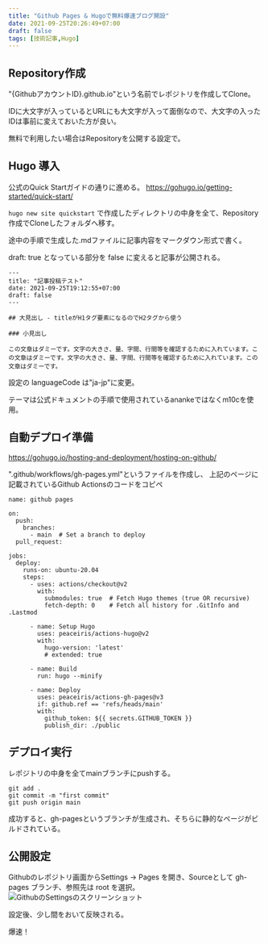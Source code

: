 ```yaml
---
title: "Github Pages & Hugoで無料爆速ブログ開設"
date: 2021-09-25T20:26:49+07:00
draft: false
tags: [技術記事,Hugo]
---
```

## Repository作成

"{GithubアカウントID}.github.io"という名前でレポジトリを作成してClone。

IDに大文字が入っているとURLにも大文字が入って面倒なので、大文字の入ったIDは事前に変えておいた方が良い。

無料で利用したい場合はRepositoryを公開する設定で。

## Hugo 導入

公式のQuick Startガイドの通りに進める。
https://gohugo.io/getting-started/quick-start/

```hugo new site quickstart``` で作成したディレクトリの中身を全て、Repository作成でCloneしたフォルダへ移す。

途中の手順で生成した.mdファイルに記事内容をマークダウン形式で書く。

draft: true となっている部分を false に変えると記事が公開される。

```
---
title: "記事投稿テスト"
date: 2021-09-25T19:12:55+07:00
draft: false
---

## 大見出し - titleがH1タグ要素になるのでH2タグから使う

### 小見出し

この文章はダミーです。文字の大きさ、量、字間、行間等を確認するために入れています。この文章はダミーです。文字の大きさ、量、字間、行間等を確認するために入れています。この文章はダミーです。
```

設定の languageCode は"ja-jp"に変更。

テーマは公式ドキュメントの手順で使用されているanankeではなくm10cを使用。

## 自動デプロイ準備

https://gohugo.io/hosting-and-deployment/hosting-on-github/

".github/workflows/gh-pages.yml"というファイルを作成し、
上記のページに記載されているGithub Actionsのコードをコピペ
```
name: github pages

on:
  push:
    branches:
      - main  # Set a branch to deploy
  pull_request:

jobs:
  deploy:
    runs-on: ubuntu-20.04
    steps:
      - uses: actions/checkout@v2
        with:
          submodules: true  # Fetch Hugo themes (true OR recursive)
          fetch-depth: 0    # Fetch all history for .GitInfo and .Lastmod

      - name: Setup Hugo
        uses: peaceiris/actions-hugo@v2
        with:
          hugo-version: 'latest'
          # extended: true

      - name: Build
        run: hugo --minify

      - name: Deploy
        uses: peaceiris/actions-gh-pages@v3
        if: github.ref == 'refs/heads/main'
        with:
          github_token: ${{ secrets.GITHUB_TOKEN }}
          publish_dir: ./public
```

## デプロイ実行

レポジトリの中身を全てmainブランチにpushする。
```
git add .
git commit -m "first commit"
git push origin main
```

成功すると、gh-pagesというブランチが生成され、そちらに静的なページがビルドされている。

## 公開設定

Githubのレポジトリ画面からSettings -> Pages を開き、Sourceとして gh-pages ブランチ、参照先は root を選択。
![GithubのSettingsのスクリーンショット](/images/github-screenshot_20210925.png)

設定後、少し間をおいて反映される。


爆速！

